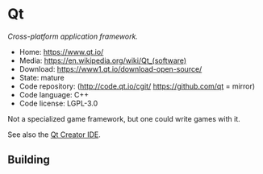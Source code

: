 # Qt

_Cross-platform application framework._

- Home: https://www.qt.io/
- Media: <https://en.wikipedia.org/wiki/Qt_(software)>
- Download: https://www1.qt.io/download-open-source/
- State: mature
- Code repository: (http://code.qt.io/cgit/ https://github.com/qt = mirror)
- Code language: C++
- Code license: LGPL-3.0

Not a specialized game framework, but one could write games with it.

See also the [Qt Creator IDE](https://wiki.qt.io/Qt_Creator).

## Building

